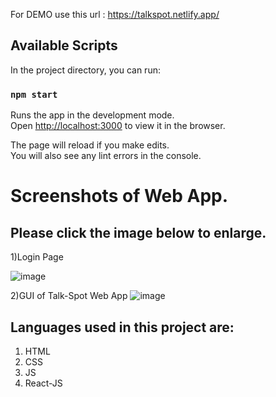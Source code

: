 For DEMO use this url : https://talkspot.netlify.app/



## Available Scripts

In the project directory, you can run:

### `npm start`

Runs the app in the development mode.\
Open [http://localhost:3000](http://localhost:3000) to view it in the browser.

The page will reload if you make edits.\
You will also see any lint errors in the console.

# Screenshots of Web App.

## Please click the image below to enlarge.

1)Login Page


![image](https://user-images.githubusercontent.com/69806791/144704195-3adc1285-0650-443c-8720-7a96589beee1.png)



2)GUI of Talk-Spot Web App
![image](https://user-images.githubusercontent.com/69806791/144704281-25288ad0-ee1a-42c2-8ba4-4968bde79579.png)


## Languages used in this project are:
1) HTML
2) CSS
3) JS
4) React-JS


